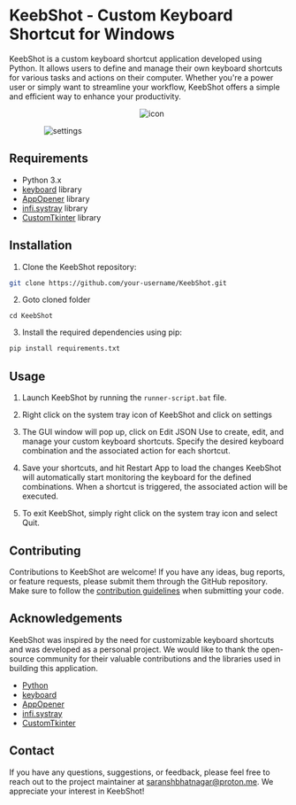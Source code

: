 # KeebShot - Custom Keyboard Shortcut for Windows

KeebShot is a custom keyboard shortcut application developed using Python. It allows users to define and manage their own keyboard shortcuts for various tasks and actions on their computer. Whether you're a power user or simply want to streamline your workflow, KeebShot offers a simple and efficient way to enhance your productivity.

                                                            ![icon](https://imgur.com/SfIdiwN)

                ![settings](https://imgur.com/cpSNdfH)

## Requirements

- Python 3.x
- [keyboard](https://pypi.org/project/keyboard/) library
- [AppOpener](https://github.com/athrvvvv/AppOpener) library
- [infi.systray](https://github.com/Infinidat/infi.systray) library
- [CustomTkinter](https://github.com/TomSchimansky/CustomTkinter) library

## Installation

1. Clone the KeebShot repository:

```bash
git clone https://github.com/your-username/KeebShot.git
```

2. Goto cloned folder

```
cd KeebShot
```

3. Install the required dependencies using pip:

```bash
pip install requirements.txt
```

## Usage

1. Launch KeebShot by running the `runner-script.bat` file.

2. Right click on the system tray icon of KeebShot and click on settings

3. The GUI window will pop up, click on Edit JSON Use to create, edit, and manage your custom keyboard shortcuts. Specify the desired keyboard combination and the associated action for each shortcut.

4. Save your shortcuts, and hit Restart App to load the changes KeebShot will automatically start monitoring the keyboard for the defined combinations. When a shortcut is triggered, the associated action will be executed.

5. To exit KeebShot, simply right click on the system tray icon and select Quit.

## Contributing

Contributions to KeebShot are welcome! If you have any ideas, bug reports, or feature requests, please submit them through the GitHub repository. Make sure to follow the [contribution guidelines](CONTRIBUTING.md) when submitting your code.

## Acknowledgements

KeebShot was inspired by the need for customizable keyboard shortcuts and was developed as a personal project. We would like to thank the open-source community for their valuable contributions and the libraries used in building this application.

- [Python](https://www.python.org/)
- [keyboard](https://github.com/boppreh/keyboard)
- [AppOpener](https://github.com/athrvvvv/AppOpener)
- [infi.systray](https://github.com/Infinidat/infi.systray)
- [CustomTkinter](https://github.com/TomSchimansky/CustomTkinter)

## Contact

If you have any questions, suggestions, or feedback, please feel free to reach out to the project maintainer at [saranshbhatnagar@proton.me](mailto:saranshbhatnagar@proton.me). We appreciate your interest in KeebShot!
